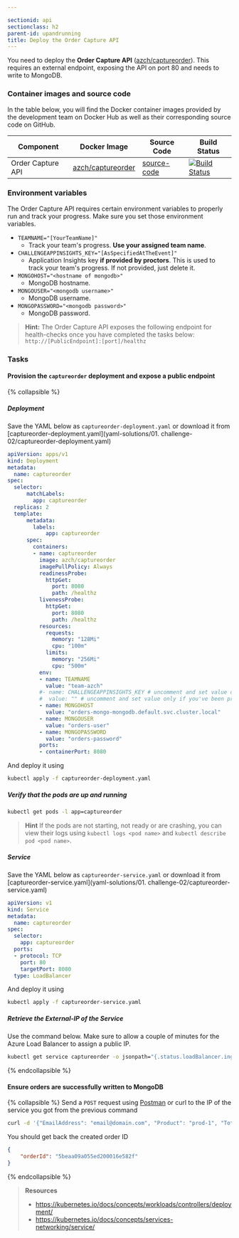 ```yaml
---

sectionid: api
sectionclass: h2
parent-id: upandrunning
title: Deploy the Order Capture API
---
```


You need to deploy the **Order Capture API** ([azch/captureorder](https://hub.docker.com/r/azch/captureorder/)). This requires an external endpoint, exposing the API on port 80 and needs to write to MongoDB.

### Container images and source code

In the table below, you will find the Docker container images provided by the development team on Docker Hub as well as their corresponding source code on GitHub.

| Component                    | Docker Image                                                     | Source Code                                                       | Build Status |
|------------------------------|------------------------------------------------------------------|-------------------------------------------------------------------|--------------|
| Order Capture API            | [azch/captureorder](https://hub.docker.com/r/azch/captureorder/) | [source-code](https://github.com/Azure/azch-captureorder)         | [![Build Status](https://dev.azure.com/theazurechallenge/Kubernetes/_apis/build/status/Code/Azure.azch-captureorder)](https://dev.azure.com/theazurechallenge/Kubernetes/_build/latest?definitionId=10) |

### Environment variables

The Order Capture API requires certain environment variables to properly run and track your progress. Make sure you set those environment variables.

  * `TEAMNAME="[YourTeamName]"`
    * Track your team's progress. **Use your assigned team name**.
  * `CHALLENGEAPPINSIGHTS_KEY="[AsSpecifiedAtTheEvent]"`
    * Application Insights key **if provided by proctors**. This is used to track your team's progress. If not provided, just delete it.
  * `MONGOHOST="<hostname of mongodb>"`
    * MongoDB hostname.
  * `MONGOUSER="<mongodb username>"`
    * MongoDB username.
  * `MONGOPASSWORD="<mongodb password>"`
    * MongoDB password.

> **Hint:** The Order Capture API exposes the following endpoint for health-checks once you have completed the tasks below: `http://[PublicEndpoint]:[port]/healthz`

### Tasks

#### Provision the `captureorder` deployment and expose a public endpoint

{% collapsible %}

##### Deployment

Save the YAML below as `captureorder-deployment.yaml` or download it from [captureorder-deployment.yaml](yaml-solutions/01. challenge-02/captureorder-deployment.yaml)

```yaml
apiVersion: apps/v1
kind: Deployment
metadata:
  name: captureorder
spec:
  selector:
      matchLabels:
        app: captureorder
  replicas: 2
  template:
      metadata:
        labels:
            app: captureorder
      spec:
        containers:
        - name: captureorder
          image: azch/captureorder
          imagePullPolicy: Always
          readinessProbe:
            httpGet:
              port: 8080
              path: /healthz
          livenessProbe:
            httpGet:
              port: 8080
              path: /healthz
          resources:
            requests:
              memory: "128Mi"
              cpu: "100m"
            limits:
              memory: "256Mi"
              cpu: "500m"
          env:
          - name: TEAMNAME
            value: "team-azch"
          #- name: CHALLENGEAPPINSIGHTS_KEY # uncomment and set value only if you've been provided a key
          #  value: "" # uncomment and set value only if you've been provided a key
          - name: MONGOHOST
            value: "orders-mongo-mongodb.default.svc.cluster.local"
          - name: MONGOUSER
            value: "orders-user"
          - name: MONGOPASSWORD
            value: "orders-password"
          ports:
          - containerPort: 8080
```

And deploy it using

```sh
kubectl apply -f captureorder-deployment.yaml
```

##### Verify that the pods are up and running

```sh
kubectl get pods -l app=captureorder
```

> **Hint** If the pods are not starting, not ready or are crashing, you can view their logs using `kubectl logs <pod name>` and `kubectl describe pod <pod name>`.

##### Service

Save the YAML below as `captureorder-service.yaml` or download it from [captureorder-service.yaml](yaml-solutions/01. challenge-02/captureorder-service.yaml)

```yaml
apiVersion: v1
kind: Service
metadata:
  name: captureorder
spec:
  selector:
    app: captureorder
  ports:
  - protocol: TCP
    port: 80
    targetPort: 8080
  type: LoadBalancer
```

And deploy it using

```sh
kubectl apply -f captureorder-service.yaml
```

##### Retrieve the External-IP of the Service

Use the command below. Make sure to allow a couple of minutes for the Azure Load Balancer to assign a public IP.

```sh
kubectl get service captureorder -o jsonpath="{.status.loadBalancer.ingress[*].ip}"
```

{% endcollapsible %}

#### Ensure orders are successfully written to MongoDB

{% collapsible %}
Send a `POST` request using [Postman](https://www.getpostman.com/) or curl to the IP of the service you got from the previous command

```sh
curl -d '{"EmailAddress": "email@domain.com", "Product": "prod-1", "Total": 100}' -H "Content-Type: application/json" -X POST http://[Your Service Public LoadBalancer IP]/v1/order
```

You should get back the created order ID

```json
{
    "orderId": "5beaa09a055ed200016e582f"
}
```

{% endcollapsible %}

> **Resources**
> * <https://kubernetes.io/docs/concepts/workloads/controllers/deployment/>
> * <https://kubernetes.io/docs/concepts/services-networking/service/>
